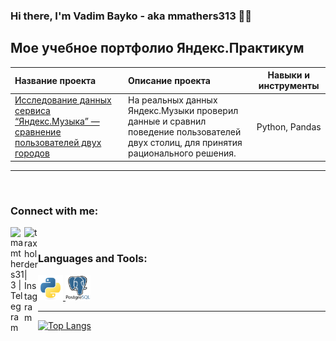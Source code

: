 ### Hi there, I'm Vadim Bayko - aka mmathers313 👋🏾

## Мое учебное портфолио Яндекс.Практикум  

| Название проекта | Описание проекта | Навыки и инструменты |
|:-----------------|:-----------------|:--------------------:|
| [Исследование данных сервиса “Яндекс.Музыка” — сравнение пользователей двух городов]() |  На реальных данных Яндекс.Музыки проверил данные и сравнил поведение пользователей двух столиц, для принятия рационального решения. | Python, Pandas |
---
</br>

### Connect with me:
[<img align="left" alt="mamthers313 | Telegram" width="22px" src="https://cdn-icons-png.flaticon.com/512/2111/2111646.png" />][telegram]
[<img align="left" alt="traxholder | Instagram" width="22px" src="https://cdn-icons-png.flaticon.com/512/2111/2111463.png" />][instagram]

<br />

### Languages and Tools:
<a href="https://www.python.org" target="_blank"> <img src="https://raw.githubusercontent.com/devicons/devicon/master/icons/python/python-original.svg" alt="python" width="40" height="40"/> </a>
<a href="https://www.postgresql.org/" target="_blank"> <img src="https://raw.githubusercontent.com/devicons/devicon/master/icons/postgresql/postgresql-original-wordmark.svg" alt="postgresql" width="40" height="40"/> </a> 

---

[![Top Langs](https://github-readme-stats.vercel.app/api/top-langs/?username=mmathers313&hide=jupyter,css,scss,html,c,makefile,dockerfile,shell,cmake)](https://github.com/anuraghazra/github-readme-stats)


[instagram]: https://www.instagram.com/traxholder/
[telegram]: https://t.me/mmathers313/
